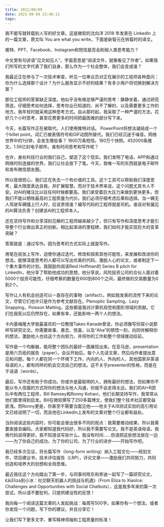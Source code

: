 ```yaml
---
title: 2021/08/09
date: 2021-08-09 23:46:11
tags:
---
```


我不能写就转载别人写的好文章。这是微软的沈向洋 2018 年发表在 LinkedIn 上的一篇文章，原文叫 You are what you write，下面是新智元在转载时的译文。


推特、PPT、Facebook、Instagram和短信是否会削弱人类思考能力？
<!-- more -->  

中文里有句谚语“见文如见人”，字面意思是“阅读文件，就像看见了作者”。如果我们所写的文字代表了我们自身，那么作为一个社会整体，我们会变成谁？

我最近正在参与了一次技术审查，听见一位审议员对正在展示的工程师各种盘问：你为什么选择那个设计？为什么服务显示不好的结果？有多少用户将切换到解决方案？

那位工程师的答案缺乏深度。他似乎没有做足够严谨的思考：静静坐着，通过研究筛选，仔细思考如何选择，思考你业已知道的、尚不了解的、以及需要更多工作的地方。我年轻时就采用这种思考方式。自从那时起，我采取了一种严谨的方法，花好几个小时思考，甚至花费更多的时间把最困难的部分写下来。

今天，长篇写作正在被取代。人们使用推特对话。 PowerPoint将想法凝结成一个个billet point。词汇已被表情符号和GIF动图所替代。我们已经沉迷于噪音。网络世界中的1分钟，会发生哪些事？ 1600万条短信。180万个快照。452000条推文。1.56亿封电子邮件。谁有时间思考和写作呢？

也许，身处科技行业的我们自己，塑造了这个现实。我们发明了电话，APP和通过网络时刻连接的世界。我们让社会放下了笔。今天，我唯一写的东西就是电子邮件和发布微信朋友圈。

所以我很担心，我们正在失去一个有价值的工具。这个工具可以帮助我们深度思考，最大限度表达自我，并扩展智慧。而对于技术界来说，这个问题尤其令人不安。对AI的赌注比以往任何时候都要高。我们承受着巨大压力来做到更快更多，但我们不能以牺牲最高的工程质量为代价。我们必须仔细考虑后果和选择。当一辆无人驾驶车辆撞上行人时，应该责怪谁？编写代码的工程师就是司机。谁该对有偏见的AI算法负责？创建该AI的工程师本人。

还在坚持写作和分享深刻见解的工程师越来越少了，但只有写作和深度思考才能引导整个行业做出真正的创新。相比起渐进的里程碑，我们如何才能实现巨大的变革突破？

答案就是：通过写作。因为思考的方式实际上就是写作。

用笔在纸张上写作，迫使你通过迭代、修改和探索其他可能性，来发展和改进你的想法。能够深度思考的人都可以写出优美的代码，激励人心的论文，或者制定下一个重大事件的计划。我鼓励你阅读Reid Hoffman的 Series B pitch for LinkedIn，他分享了帮助他成功的思想。他分享说，风险投资公司的合伙人面对着5000个投资可能性，仔细考察的数量在600到800个之间，最终做的交易数量为0到2个。

写作让人有机会创造可以一直存在的事物（artifact）。例如我发表的流传下来的论文，尽管它们也许只是作为参考文献存在。Plenoptic Sampling、Lazy Snapping，Poisson Matting，这些都是我对计算机视觉和图形领域的贡献。它们在我死以后仍然存在，如果有幸，还能影响一两个人的想法。

卡内基梅隆大学我最喜欢的一位教授Takeo Kanade曾说，你必须像写侦探小说那样写研究论文。你需要故事、悬念、惊喜，以及“Aha”的顿悟一刻，向同伴解释你的想法，激励他人也往这个方向努力，并将你的工作和整个领域推动往前。

写作是一个均衡器，能将整个团队的最好一面展现出来。在亚马逊，presentation是用六页纸的报告（paper）。会议开始后，每个人先读文章，然后向作者提出意见和问题。每个人都在同一个环境下工作，内向的人、外向的人、其他国家非英语母语的人，都有同样的机会交流自己的想法。这不关乎presenter的性格，而是在于话语（words）。

最后，写作还有助于你成功。你或许是最聪明的人，拥有最好的想法，但如果你不能以令人信服的方式将你的想法与他人沟通，你就不会走得太远。我们的AI+R团队中有两位工程师，Bill Ramsey和Ronny Kohavi，他们长期坚持写作，我常常从他们那里得到启发。Bill在微软撰写了250多篇博文，使我们整个技术社区都受益匪浅。而Ronny更是，你甚至不需要当面见他——他关于A/B测试实验的高引用论文已经说明了一切，而且他在LinkedIn上发布的文章对整个行业都有益处。

当你阅读这些内容时，你可能会冒出很多不同的观点：我需要推动结果，所以我需要直接去编码。大家都知道我代码好，所以我不需要写论文。我不是英语母语，我用代码说得更好。我不知道该写些什么。我没有时间……但请把这些想法放在一边——为了你自己的成功，为了你的公司，为了行业的进步——开始写作吧。

我已经多次见证，将长篇写作（long-form writing）纳入工程文化——规划文件，项目建议书，技术评估报告（LRP），评论文章——激励我们共同努力，共同创造和培养大的创想和全局思维。

最近我往这个方向踏出了第一步，与同事何晓东和李迪一起写了一篇研究论文，《从Eliza到小冰：社交聊天机器人的挑战与机遇》（From Eliza to XiaoIce: Challenges and Opportunities with Social Chatbots），这是我多年来的第一次尝试，所以请不要批判，只提供建设性的反馈！

我向每一个阅读这篇文章的人发起挑战：每周写500字。如果你有一个想法，或者你发现一个问题，写下你的建议，并且分享它！

让我们写下更多文字，重写精神领袖和工程质量的标准！


